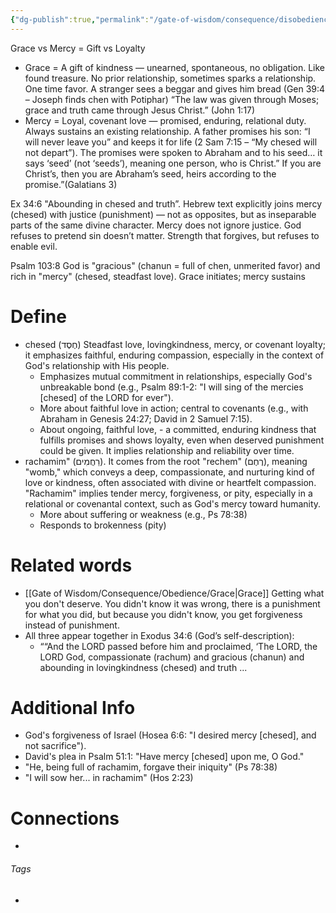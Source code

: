```yaml
---
{"dg-publish":true,"permalink":"/gate-of-wisdom/consequence/disobedience/mercy/","tags":["#GateWisdom","ConsequenceDisobedience"]}
---
```


Grace vs Mercy = Gift vs Loyalty
- Grace = A gift of kindness — unearned, spontaneous, no obligation. Like found treasure. No prior relationship, sometimes sparks a relationship. One time favor. A stranger sees a beggar and gives him bread (Gen 39:4 – Joseph finds chen with Potiphar)  “The law was given through Moses; grace and truth came through Jesus Christ.” (John 1:17)
- Mercy = Loyal, covenant love — promised, enduring, relational duty. Always sustains an existing relationship.  A father promises his son: “I will never leave you” and keeps it for life (2 Sam 7:15 – “My chesed will not depart”). The promises were spoken to Abraham and to his seed… it says ‘seed’ (not ‘seeds’), meaning one person, who is Christ.” If you are Christ’s, then you are Abraham’s seed, heirs according to the promise.”(Galatians 3)

Ex 34:6 "Abounding in chesed and truth”. Hebrew text explicitly joins mercy (chesed) with justice (punishment) — not as opposites, but as inseparable parts of the same divine character. Mercy does not ignore justice. God refuses to pretend sin doesn’t matter. Strength that forgives, but refuses to enable evil.

Psalm 103:8 God is "gracious" (chanun = full of chen, unmerited favor) and rich in "mercy" (chesed, steadfast love). Grace initiates; mercy sustains
# Define
- chesed (חֶסֶד) Steadfast love, lovingkindness, mercy, or covenant loyalty; it emphasizes faithful, enduring compassion, especially in the context of God's relationship with His people. 
	- Emphasizes mutual commitment in relationships, especially God's unbreakable bond (e.g., Psalm 89:1-2: "I will sing of the mercies [chesed] of the LORD for ever").
	- More about faithful love in action; central to covenants (e.g., with Abraham in Genesis 24:27; David in 2 Samuel 7:15).
	- About ongoing, faithful love, - a committed, enduring kindness that fulfills promises and shows loyalty, even when deserved punishment could be given. It implies relationship and reliability over time.
- rachamim" (רַחֲמִים). It comes from the root "rechem" (רֶחֶם), meaning "womb," which conveys a deep, compassionate, and nurturing kind of love or kindness, often associated with divine or heartfelt compassion. "Rachamim" implies tender mercy, forgiveness, or pity, especially in a relational or covenantal context, such as God's mercy toward humanity.
	- More about suffering or weakness (e.g., Ps 78:38)
	- Responds to brokenness (pity)
# Related words
- [[Gate of Wisdom/Consequence/Obedience/Grace\|Grace]] Getting what you don't deserve. You didn't know it was wrong, there is a punishment for what you did, but because you didn't know, you get forgiveness instead of punishment. 
- All three appear together in Exodus 34:6 (God’s self-description):
	- ““And the LORD passed before him and proclaimed, ‘The LORD, the LORD God,  compassionate (rachum) and gracious (chanun) and abounding in lovingkindness (chesed) and truth ... 

# Additional Info
- God's forgiveness of Israel (Hosea 6:6: "I desired mercy [chesed], and not sacrifice").
- David's plea in Psalm 51:1: "Have mercy [chesed] upon me, O God."
- "He, being full of rachamim, forgave their iniquity" (Ps 78:38)
- "I will sow her... in rachamim" (Hos 2:23)





# Connections


- 

###### Tags
- 